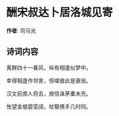 # 酬宋叔达卜居洛城见寄

**作者**: 司马光

## 诗词内容

离群四十一春风，纵有相逢似梦中。

幸得相逢作邻舍，但嗟彼此是衰翁。

汉文前席人将去，庾信诛茅橐未充。

怅望金堤碧芜阔，杖藜携手几时同。

